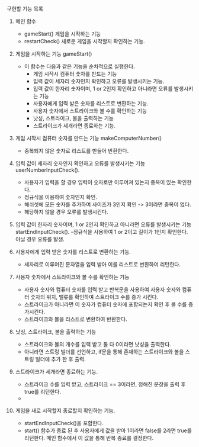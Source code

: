 구현할 기능 목록

1. 메인 함수
   - gameStart() 게임을 시작하는 기능
   - restartCheck() 새로운 게임을 시작할지 확인하는 기능.
   
2. 게임을 시작하는 기능 gameStart()
   - 이 함수는 다음과 같은 기능을 순차적으로 실행한다.
      - 게임 시작시 컴퓨터 숫자를 만드는 기능
      - 입력 값이 세자리 숫자인지 확인하고 오류를 발생시키는 기능.
      - 입력 값이 한자리 숫자이며, 1 or 2인지 확인하고 아니라면 오류를 발생시키는 기능
      - 사용자에게 입력 받은 숫자를 리스트로 변환하는 기능.
      - 사용자 숫자에서 스트라이크와 볼 수를 확인하는 기능
      - 낫싱, 스트라이크, 볼을 출력하는 기능
      - 스트라이크가 세개라면 종료하는 기능.
      
3. 게임 시작시 컴퓨터 숫자를 만드는 기능 makeComputerNumber()
   - 중복되지 않은 숫자로 리스트를 만들어 반환한다.

4. 입력 값이 세자리 숫자인지 확인하고 오류를 발생시키는 기능 userNumberInputCheck().
   - 사용자가 입력을 할 경우 입력이 숫자로만 이루어져 있는지 중복이 있는 확인한다.
   - 정규식을 이용하여 숫자인지 확인.
   - 해쉬셋에 모든 숫자를 추가하여 사이즈가 3인지 확인 -> 3이라면 중복이 없다.
   - 해당하지 않을 경우 오류를 발생시킨다.

5. 입력 값이 한자리 숫자이며, 1 or 2인지 확인하고 아니라면 오류를 발생시키는 기능 startEndInputCheck().
   -정규식을 사용하여 1 or 2이고 길이가 1인지 확인한다. 아닐 경우 오류를 발생.

6. 사용자에게 입력 받은 숫자를 리스트로 변환하는 기능.
   - 세자리로 이루어진 문자열을 입력 받아 이를 리스트로 변환하여 리턴한다.
   
7. 사용자 숫자에서 스트라이크와 볼 수를 확인하는 기능
   - 사용자 숫자와 컴퓨터 숫자를 입력 받고 반복문을 사용하여 사용자 숫자와 컴퓨터 숫자의 위치, 밸류를 확인하여 스트라이크 수를 증가 시킨다.
   - 스트라이크가 아니라면 이 숫자가 컴퓨터 숫자에 포함되는지 확인 후 볼 수를 증가시킨다.
   - 스트라이크와 볼을 리스트로 변환하여 반환한다.
   
8. 낫싱, 스트라이크, 볼을 출력하는 기능
   - 스트라이크와 볼의 개수를 입력 받고 둘 다 0이라면 낫싱을 출력한다.
   - 아니라면 스트링 빌더를 선언하고, if문을 통해 존재하는 스트라이크와 볼을 스트링 빌더에 추가 한 후 출력.

9. 스트라이크가 세개라면 종료하는 기능.
   - 스트라이크 수를 입력 받고, 스트라이크 == 3이라면, 정해진 문장을 출력 후 true를 리턴한다.
   - 
10. 게임을 새로 시작할지 종료할지 확인하는 기능.
    - startEndInputCheck()을 포함한다.
    - start() 함수가 종료 된 후 사용자에게 값을 받아 1이라면 false를 2라면 true를 리턴한다. 메인 함수에서 이 값을 통해 반복 종료를 결정한다.